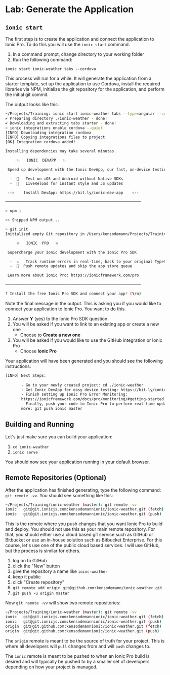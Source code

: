 # Lab: Generate the Application

## `ionic start`

The first step is to create the application and connect the application to Ionic Pro. To do this you will use the `ionic start` command.

1. In a command prompt, change directory to your working folder
1. Run the following command: 
```
ionic start ionic-weather tabs --cordova
```
This process will run for a while. It will generate the application from a starter template, set up the application to use Cordova, install the required libraries via NPM, initialize the git repository for the application, and perform the initial git commit.

The output looks like this:

```bash
~/Projects/Training: ionic start ionic-weather tabs --type=angular --cordova
✔ Preparing directory ./ionic-weather - done!
✔ Downloading and extracting tabs starter - done!
> ionic integrations enable cordova --quiet
[INFO] Downloading integration cordova
[INFO] Copying integrations files to project
[OK] Integration cordova added!

Installing dependencies may take several minutes.

     ✨   IONIC  DEVAPP   ✨

 Speed up development with the Ionic DevApp, our fast, on-device testing mobile app

  -  🔑   Test on iOS and Android without Native SDKs
  -  🚀   LiveReload for instant style and JS updates

 -->    Install DevApp: https://bit.ly/ionic-dev-app    <--

────────────────────────────────────────────────────────────

> npm i

>> Snipped NPM output...

> git init
Initialized empty Git repository in /Users/kensodemann/Projects/Training/ionic-weather/.git/

     🔥   IONIC  PRO   🔥

 Supercharge your Ionic development with the Ionic Pro SDK

  -  ⚠️   Track runtime errors in real-time, back to your original TypeScript
  -  📲  Push remote updates and skip the app store queue

 Learn more about Ionic Pro: https://ionicframework.com/pro

────────────────────────────────────────────────────────────

? Install the free Ionic Pro SDK and connect your app? (Y/n) 
```

Note the final message in the output. This is asking you if you would like to connect your application to Ionic Pro. You want to do this.

1. Answer **Y** (yes) to the Ionic Pro SDK question
2. You will be asked if you want to link to an existing app or create a new one
    - Choose to **Create a new one**
3. You will be asked if you would like to use the GitHub integration or Ionic Pro
    - Choose **Ionic Pro**

Your application will have been generated and you should see the following instructions:

```bash
[INFO] Next Steps:
       
       - Go to your newly created project: cd ./ionic-weather
       - Get Ionic DevApp for easy device testing: https://bit.ly/ionic-dev-app
       - Finish setting up Ionic Pro Error Monitoring: 
       https://ionicframework.com/docs/pro/monitoring/#getting-started
       - Finally, push your code to Ionic Pro to perform real-time updates, and 
       more: git push ionic master
```

## Building and Running

Let's just make sure you can build your application:

1. `cd ionic-weather`
1. `ionic serve`

You should now see your application running in your default browser.

## Remote Repositories (Optional)

After the application has finished generating, type the following command: `git remote -vv`. You should see something like this:

```bash
~/Projects/Training/ionic-weather (master): git remote -vv
ionic	git@git.ionicjs.com:kensodemannionic/ionic-weather.git (fetch)
ionic	git@git.ionicjs.com:kensodemannionic/ionic-weather.git (push)
```

This is the remote where you push changes that you want Ionic Pro to build and deploy. You should not use this as your main remote repository. For that, you should either use a cloud based git service such as GitHub or Bitbucket or use an in-house solution such as Bitbucket Enterprise. For this course, let's use one of the public cloud based services. I will use GitHub, but the process is similar for others.

1. log on to GitHub
1. click the "New" button
1. give the repository a name like `ioinc-weather`
1. keep it public
1. click "Create repository"
1. `git remote add origin git@github.com:kensodemann/ionic-weather.git`
1. `git push -u origin master`

Now `git remote -vv` will show two remote repositories:

```bash
~/Projects/Training/ionic-weather (master): git remote -vv
ionic	git@git.ionicjs.com:kensodemannionic/ionic-weather.git (fetch)
ionic	git@git.ionicjs.com:kensodemannionic/ionic-weather.git (push)
origin	git@git.github.com:kensodemannionic/ionic-weather.git (fetch)
origin	git@git.github.com:kensodemannionic/ionic-weather.git (push)
```

The `origin` remote is meant to be the source of truth for your project. This is where all developers will `pull` changes from and will `push` changes to.

The `ionic` remote is meant to be pushed to when an Ionic Pro build is desired and will typically be pushed to by a smaller set of developers depending on how your project is managed.